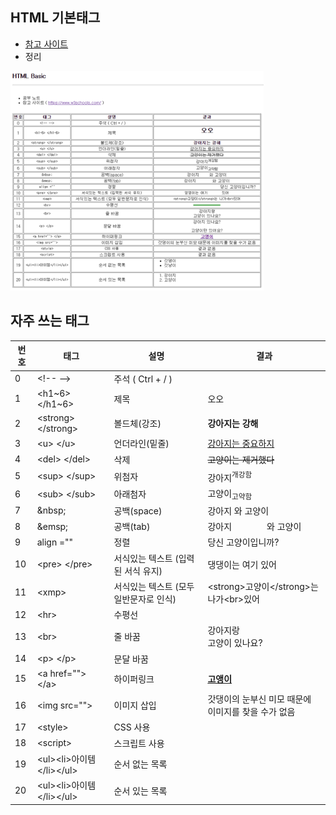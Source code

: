 ## HTML 기본태그

* [참고 사이트]( https://www.w3schools.com/ ) 
* 정리

<img src="images/image-20200902004733025.png" alt="image-20200902004733025" style="zoom:80%;" />



## 자주 쓰는 태그



| 번호 | 태그                                             | 설명                                   | 결과                                                     |
| ---- | ------------------------------------------------ | -------------------------------------- | -------------------------------------------------------- |
| 0    | &lt;!-- --&gt;                                   | 주석 ( Ctrl + / )                      |                                                          |
| 1    | &lt;h1~6&gt; &lt;/h1~6&gt;                       | 제목                                   | 오오                                                     |
| 2    | &lt;strong&gt; &lt;/strong&gt;                   | 볼드체(강조)                           | **강아지는 강해**                                        |
| 3    | &lt;u&gt; &lt;/u&gt;                             | 언더라인(밑줄)                         | <u>강아지는 중요하지</u>                                 |
| 4    | &lt;del&gt; &lt;/del&gt;                         | 삭제                                   | ~~고양이는 제거했다~~                                    |
| 5    | &lt;sup&gt; &lt;/sup&gt;                         | 위첨자                                 | 강아지<sup>개강함</sup>                                  |
| 6    | &lt;sub&gt; &lt;/sub&gt;                         | 아래첨자                               | 고양이<sub>고약함</sub>                                  |
| 7    | &amp;nbsp;                                       | 공백(space)                            | 강아지   와 고양이                                       |
| 8    | &amp;emsp;                                       | 공백(tab)                              | 강아지    와 고양이                                      |
| 9    | align =""                                        | 정렬                                   | 당신 고양이입니까?                                       |
| 10   | &lt;pre&gt; &lt;/pre&gt;                         | 서식있는 텍스트 (입력된 서식 유지)     | 댕댕이는 여기        있어                                |
| 11   | &lt;xmp&gt;                                      | 서식있는 텍스트 (모두 일반문자로 인식) | &lt;strong&gt;고양이&lt;/strong&gt;는 나가&lt;br&gt;있어 |
| 12   | &lt;hr&gt;                                       | 수평선                                 |                                                          |
| 13   | &lt;br&gt;                                       | 줄 바꿈                                | 강아지랑<br>고양이 있나요?                               |
| 14   | &lt;p&gt; &lt;/p&gt;                             | 문달 바꿈                              |                                                          |
| 15   | &lt;a href=""&gt; &lt;/a&gt;                     | 하이퍼링크                             | [**고앵이**](https://namu.wiki/w/고양이)                 |
| 16   | &lt;img src=""&gt;                               | 이미지 삽입                            | 갓댕이의 눈부신 미모 때문에 이미지를 찾을 수가 없음      |
| 17   | &lt;style&gt;                                    | CSS 사용                               |                                                          |
| 18   | &lt;script&gt;                                   | 스크립트 사용                          |                                                          |
| 19   | &lt;ul&gt;&lt;li&gt;아이템&lt;/li&gt;&lt;/ul&gt; | 순서 없는 목록                         |                                                          |
| 20   | &lt;ul&gt;&lt;li&gt;아이템&lt;/li&gt;&lt;/ul&gt; | 순서 있는 목록                         |                                                          |

